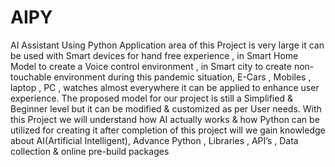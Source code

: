 # AIPY
AI Assistant Using Python
Application area of this Project is very large it can be used with Smart devices for hand free experience , in Smart Home Model to create a Voice control environment , in Smart city to create non-touchable environment during this pandemic situation, E-Cars , Mobiles , laptop , PC , watches almost everywhere it can be applied to enhance user experience. The proposed model for our project is still a Simplified & Beginner level but it can be modified & customized as per User needs. With this Project we will understand how AI actually works & how Python can be utilized for creating it after completion of this project will we gain knowledge about AI(Artificial Intelligent), Advance Python , Libraries , API’s , Data collection & online pre-build packages 
